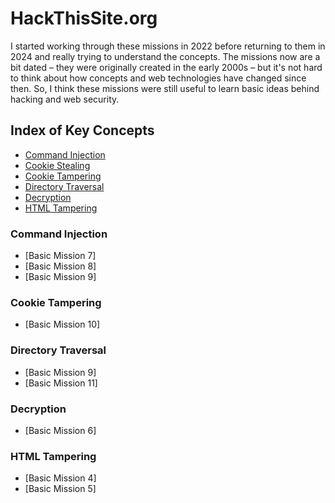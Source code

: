 # HackThisSite.org

I started working through these missions in 2022 before returning to them in
2024 and really trying to understand the concepts. The missions now are a bit
dated – they were originally created in the early 2000s – but it's not hard
to think about how concepts and web technologies have changed since then. So,
I think these missions were still useful to learn basic ideas behind hacking
and web security.

## Index of Key Concepts

- [Command Injection](#command-injection)
- [Cookie Stealing](#cookie-stealing)
- [Cookie Tampering](#cookie-tampering)
- [Directory Traversal](#directory-traversal)
- [Decryption](#decryption)
- [HTML Tampering](#html-tampering)


### Command Injection
* [Basic Mission 7]
* [Basic Mission 8]
* [Basic Mission 9]

### Cookie Tampering
* [Basic Mission 10]

### Directory Traversal
* [Basic Mission 9]
* [Basic Mission 11]

### Decryption
* [Basic Mission 6]

### HTML Tampering
* [Basic Mission 4]
* [Basic Mission 5]
  


